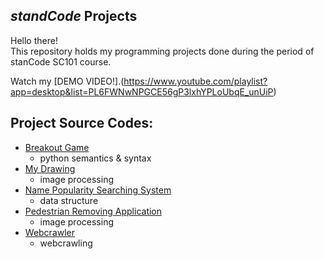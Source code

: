 ## *standCode* Projects
Hello there!\
This repository holds my programming projects done during the period of stanCode SC101 course.

Watch my [DEMO VIDEO!].(https://www.youtube.com/playlist?app=desktop&list=PL6FWNwNPGCE56gP3lxhYPLoUbqE_unUiP)

## Project Source Codes:
* [Breakout Game](https://github.com/wshen1031/MyStancodeProject/tree/main/stanCode_projects/Breakout%20Game)
  * python semantics & syntax
* [My Drawing](https://github.com/wshen1031/MyStancodeProject/tree/main/stanCode_projects/My%20Drawing)
  * image processing
* [Name Popularity Searching System](https://github.com/wshen1031/MyStancodeProject/tree/main/stanCode_projects/Name%20Popularity%20Searching%20System)
  * data structure
* [Pedestrian Removing Application](https://github.com/wshen1031/MyStancodeProject/tree/main/stanCode_projects/Pedestrian%20Removing%20Application)
  * image processing
* [Webcrawler](https://github.com/wshen1031/MyStancodeProject/blob/main/stanCode_projects/Webcrawler/webcrawler%20copy.py)
  * webcrawling   
